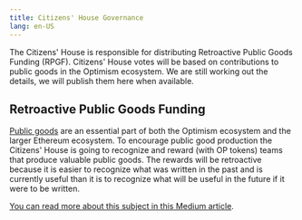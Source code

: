```yaml
---
title: Citizens' House Governance
lang: en-US
---
```


The Citizens' House is responsible for distributing Retroactive Public Goods Funding (RPGF). 
Citizens' House votes will be based on contributions to public goods in the Optimism ecosystem.
We are still working out the details, we will publish them here when available.

## Retroactive Public Goods Funding

[Public goods](https://help.optimism.io/hc/en-us/articles/5608921918875-What-are-public-goods-) are an essential part of both the Optimism ecosystem and the larger Ethereum ecosystem.
To encourage public good production the Citizens' House is going to recognize and reward (with OP tokens) teams that produce valuable public goods. 
The rewards will be retroactive because it is easier to recognize what was written in the past and is currently useful than it is to recognize what will be useful in the future if it were to be written.

[You can read more about this subject in this Medium article](https://medium.com/ethereum-optimism/retroactive-public-goods-funding-33c9b7d00f0c).